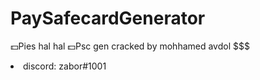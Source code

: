 # PaySafecardGenerator
💵Pies hal hal
💵Psc gen cracked by mohhamed avdol $$$
<li> discord: zabor#1001
